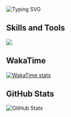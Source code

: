 ![Typing SVG](https://readme-typing-svg.demolab.com?font=Fira+Code&pause=100&color=4D4D4D&vCenter=true&random=false&width=500&lines=Hi+Guys!;Im+Qoqnus+master)

## Skills and Tools
![](https://skillicons.dev/icons?i=python,django,flutter,dart,discord,linux,pycharm,vscode,postman,java,idea,maven,gradle,androidstudio,spring,ubuntu,git,github,materialui,vim,postgres,debian,redhat,sqlite,redis,netlify,md,devto,docker,pr,ae,photoshop,ai,visualstudio,unity,rider,blender,pornhub&perline=10)

## WakaTime
[![WakaTime stats](https://github-readme-stats.vercel.app/api/wakatime?username=qoqnus_master)](https://wakatime.com/@Qoqnus_master)

## GitHub Stats
![GitHub Stats](https://github-readme-stats.vercel.app/api?username=Mahisokhary&&show_icons=true&title_color=000&icon_color=000&text_color=000&bg_color=fff)

